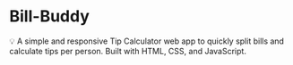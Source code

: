 # Bill-Buddy
💡 A simple and responsive Tip Calculator web app to quickly split bills and calculate tips per person. Built with HTML, CSS, and JavaScript.
